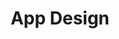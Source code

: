 ---
layout: post
title:  "App Design"
day:    "Tue, May 17"
time:   "10 AM - 12 PM"
meta:   "The Google Play Sore together with the Apple App Store collect more than 3 millions apps. The demand is growing pretty fast. And as long as it doesn't blow it's worth to know what it means to design for touch devices"
---